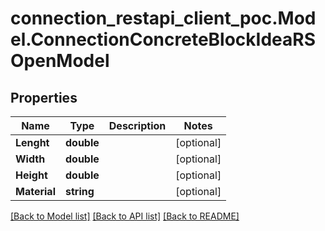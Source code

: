 # connection_restapi_client_poc.Model.ConnectionConcreteBlockIdeaRSOpenModel

## Properties

Name | Type | Description | Notes
------------ | ------------- | ------------- | -------------
**Lenght** | **double** |  | [optional] 
**Width** | **double** |  | [optional] 
**Height** | **double** |  | [optional] 
**Material** | **string** |  | [optional] 

[[Back to Model list]](../README.md#documentation-for-models) [[Back to API list]](../README.md#documentation-for-api-endpoints) [[Back to README]](../README.md)


